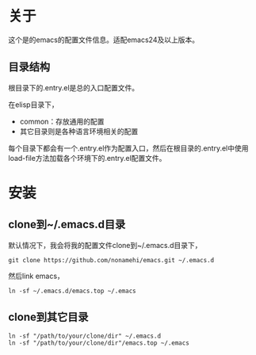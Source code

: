 # 关于 #
这个是的emacs的配置文件信息。适配emacs24及以上版本。

## 目录结构 ##
根目录下的.entry.el是总的入口配置文件。

在elisp目录下，
- common：存放通用的配置
- 其它目录则是各种语言环境相关的配置

每个目录下都会有一个.entry.el作为配置入口，然后在根目录的.entry.el中使用load-file方法加载各个环境下的.entry.el配置文件。

# 安装 #

## clone到~/.emacs.d目录 ##

默认情况下，我会将我的配置文件clone到~/.emacs.d目录下，
```
git clone https://github.com/nonamehi/emacs.git ~/.emacs.d
```
然后link emacs，
```
ln -sf ~/.emacs.d/emacs.top ~/.emacs
```

## clone到其它目录 ##

```
ln -sf "/path/to/your/clone/dir" ~/.emacs.d
ln -sf "/path/to/your/clone/dir"/emacs.top ~/.emacs
```
